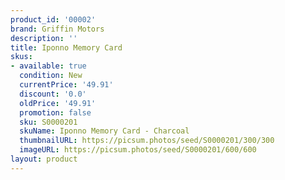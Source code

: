 ```yaml
---
product_id: '00002'
brand: Griffin Motors
description: ''
title: Iponno Memory Card
skus:
- available: true
  condition: New
  currentPrice: '49.91'
  discount: '0.0'
  oldPrice: '49.91'
  promotion: false
  sku: S0000201
  skuName: Iponno Memory Card - Charcoal
  thumbnailURL: https://picsum.photos/seed/S0000201/300/300
  imageURL: https://picsum.photos/seed/S0000201/600/600
layout: product
---
```

